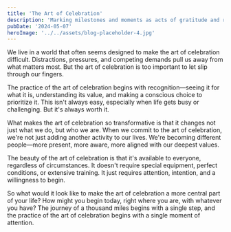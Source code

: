 ```yaml
---
title: 'The Art of Celebration'
description: 'Marking milestones and moments as acts of gratitude and recognition'
pubDate: '2024-05-07'
heroImage: '../../assets/blog-placeholder-4.jpg'
---
```


We live in a world that often seems designed to make the art of celebration difficult. Distractions, pressures, and competing demands pull us away from what matters most. But the art of celebration is too important to let slip through our fingers.

The practice of the art of celebration begins with recognition—seeing it for what it is, understanding its value, and making a conscious choice to prioritize it. This isn't always easy, especially when life gets busy or challenging. But it's always worth it.

What makes the art of celebration so transformative is that it changes not just what we do, but who we are. When we commit to the art of celebration, we're not just adding another activity to our lives. We're becoming different people—more present, more aware, more aligned with our deepest values.

The beauty of the art of celebration is that it's available to everyone, regardless of circumstances. It doesn't require special equipment, perfect conditions, or extensive training. It just requires attention, intention, and a willingness to begin.

So what would it look like to make the art of celebration a more central part of your life? How might you begin today, right where you are, with whatever you have? The journey of a thousand miles begins with a single step, and the practice of the art of celebration begins with a single moment of attention.